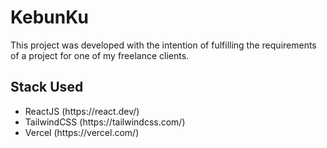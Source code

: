 # KebunKu

This project was developed with the intention of fulfilling the requirements of a project for one of my freelance clients.

## Stack Used

<ul>
  <li>ReactJS (https://react.dev/)</li>
  <li>TailwindCSS (https://tailwindcss.com/)</li>
  <li>Vercel (https://vercel.com/)</li>
</ul>
